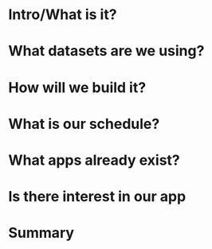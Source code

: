 # Intro/What is it?

# What datasets are we using?

# How will we build it?

# What is our schedule?

# What apps already exist?

# Is there interest in our app

# Summary